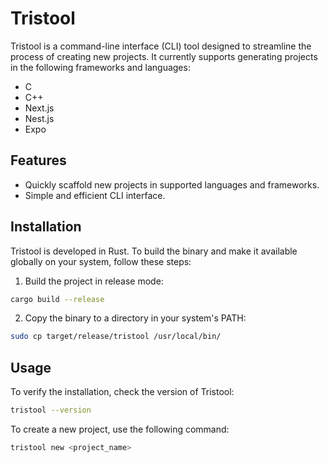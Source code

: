 # Tristool

Tristool is a command-line interface (CLI) tool designed to streamline the process of creating new projects. It currently supports generating projects in the following frameworks and languages:

- C
- C++
- Next.js
- Nest.js
- Expo

## Features

- Quickly scaffold new projects in supported languages and frameworks.
- Simple and efficient CLI interface.

## Installation

Tristool is developed in Rust. To build the binary and make it available globally on your system, follow these steps:

1. Build the project in release mode:

```bash
cargo build --release
```

2. Copy the binary to a directory in your system's PATH:

```bash
sudo cp target/release/tristool /usr/local/bin/
```

## Usage

To verify the installation, check the version of Tristool:

```bash
tristool --version
```

To create a new project, use the following command:

```bash
tristool new <project_name>
```
